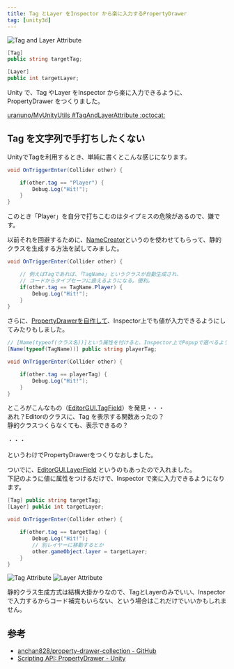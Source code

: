 ```yaml
---
title: Tag とLayer をInspector から楽に入力するPropertyDrawer
tag: [unity3d]
---
```


![Tag and Layer Attribute](https://uranuno.github.io/MyUnityUtils/tagandlayer.png)

```csharp
[Tag]
public string targetTag;

[Layer]
public int targetLayer;
```

Unity で、Tag やLayer をInspector から楽に入力できるように、PropertyDrawer をつくりました。

[uranuno/MyUnityUtils #TagAndLayerAttribute :octocat:](https://github.com/uranuno/MyUnityUtils#tag-and-layer-attribute)

<!-- more -->

Tag を文字列で手打ちしたくない
------------------------------
UnityでTagを利用するとき、単純に書くとこんな感じになります。

```csharp
void OnTriggerEnter(Collider other) {

    if(other.tag == "Player") {
        Debug.Log("Hit!");
    }
}
```

このとき「Player」を自分で打ちこむのはタイプミスの危険があるので、嫌です。

以前それを回避するために、[NameCreator](https://github.com/anchan828/namecreator)というのを使わせてもらって、静的クラスを生成する方法を試してみました。

```csharp
void OnTriggerEnter(Collider other) {

    // 例えばTagであれば、「TagName」というクラスが自動生成され、
    // コードからタイプセーフに扱えるようになる。便利。
    if(other.tag == TagName.Player) {
        Debug.Log("Hit!");
    }
}
```

さらに、[PropertyDrawerを自作して](https://gist.github.com/uranuno/8be43847015f5e25cf17)、Inspector上でも値が入力できるようにしてみたりもしました。

```csharp
// [Name(typeof(クラス名))]という属性を付けると、Inspector上でPopupで選べるように！
[Name(typeof(TagName))] public string playerTag;

void OnTriggerEnter(Collider other) {

    if(other.tag == playerTag) {
        Debug.Log("Hit!");
    }
}
```

ところがこんなもの（[EditorGUI.TagField](http://docs.unity3d.com/ScriptReference/EditorGUI.TagField.html)）を発見・・・  
あれ？Editorのクラスに、Tag を表示する関数あったの？  
静的クラスつくらなくても、表示できるの？

・・・

というわけでPropertyDrawerをつくりなおしました。

ついでに、[EditorGUI.LayerField](http://docs.unity3d.com/ScriptReference/EditorGUI.LayerField.html) というのもあったので入れました。  
下記のように値に属性をつけるだけで、Inspector で楽に入力できるようになります。

```csharp
[Tag] public string targetTag;
[Layer] public int targetLayer;

void OnTriggerEnter(Collider other) {

    if(other.tag == targetTag) {
        Debug.Log("Hit!");
        // 別レイヤーに移動するとか
        other.gameObject.layer = targetLayer;
    }
}
```

![Tag Attribute](https://uranuno.github.io/MyUnityUtils/tagandlayer-tag.png)
![Layer Attribute](https://uranuno.github.io/MyUnityUtils/tagandlayer-layer.png)

静的クラス生成方式は結構大掛かりなので、TagとLayerのみでいい、Inspectorで入力するからコード補完もいらない、という場合はこれだけでいいかもしれません。


参考
-----
- [anchan828/property-drawer-collection - GitHub](https://github.com/anchan828/property-drawer-collection)
- [Scripting API: PropertyDrawer - Unity](http://docs.unity3d.com/ScriptReference/PropertyDrawer.html)
